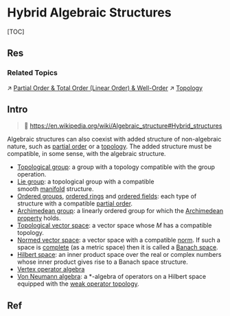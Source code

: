 # Hybrid Algebraic Structures

[TOC]



## Res
### Related Topics
↗ [Partial Order & Total Order (Linear Order) & Well-Order](../../../🤼‍♀️%20Mathematical%20Logic/🛒%20Set%20Theory/👬%20Relation%20&%20Order%20Theory/Partial%20Order%20&%20Total%20Order%20(Linear%20Order)%20&%20Well-Order/Partial%20Order%20&%20Total%20Order%20(Linear%20Order)%20&%20Well-Order.md)
↗ [Topology](../../../Topology/Topology.md)



## Intro
> 🔗 https://en.wikipedia.org/wiki/Algebraic_structure#Hybrid_structures

Algebraic structures can also coexist with added structure of non-algebraic nature, such as [partial order](https://en.wikipedia.org/wiki/Partially_ordered_set#Formal_definition "Partially ordered set") or a [topology](https://en.wikipedia.org/wiki/Topology "Topology"). The added structure must be compatible, in some sense, with the algebraic structure.
- [Topological group](https://en.wikipedia.org/wiki/Topological_group "Topological group"): a group with a topology compatible with the group operation.
- [Lie group](https://en.wikipedia.org/wiki/Lie_group "Lie group"): a topological group with a compatible smooth [manifold](https://en.wikipedia.org/wiki/Manifold "Manifold") structure.
- [Ordered groups](https://en.wikipedia.org/wiki/Ordered_group "Ordered group"), [ordered rings](https://en.wikipedia.org/wiki/Ordered_ring "Ordered ring") and [ordered fields](https://en.wikipedia.org/wiki/Ordered_field "Ordered field"): each type of structure with a compatible [partial order](https://en.wikipedia.org/wiki/Partial_order "Partial order").
- [Archimedean group](https://en.wikipedia.org/wiki/Archimedean_group "Archimedean group"): a linearly ordered group for which the [Archimedean property](https://en.wikipedia.org/wiki/Archimedean_property "Archimedean property") holds.
- [Topological vector space](https://en.wikipedia.org/wiki/Topological_vector_space "Topological vector space"): a vector space whose _M_ has a compatible topology.
- [Normed vector space](https://en.wikipedia.org/wiki/Normed_vector_space "Normed vector space"): a vector space with a compatible [norm](https://en.wikipedia.org/wiki/Norm_\(mathematics\) "Norm (mathematics)"). If such a space is [complete](https://en.wikipedia.org/wiki/Complete_metric_space "Complete metric space") (as a metric space) then it is called a [Banach space](https://en.wikipedia.org/wiki/Banach_space "Banach space").
- [Hilbert space](https://en.wikipedia.org/wiki/Hilbert_space "Hilbert space"): an inner product space over the real or complex numbers whose inner product gives rise to a Banach space structure.
- [Vertex operator algebra](https://en.wikipedia.org/wiki/Vertex_operator_algebra "Vertex operator algebra")
- [Von Neumann algebra](https://en.wikipedia.org/wiki/Von_Neumann_algebra "Von Neumann algebra"): a *-algebra of operators on a Hilbert space equipped with the [weak operator topology](https://en.wikipedia.org/wiki/Weak_operator_topology "Weak operator topology").



## Ref
